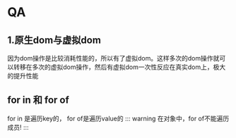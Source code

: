 # QA
## 1.原生dom与虚拟dom
因为dom操作是比较消耗性能的，所以有了虚拟dom。这样多次的dom操作就可以转移在多次的虚拟dom操作，然后有虚拟dom一次性反应在真实dom上，极大的提升性能

## for in 和 for of
for in 是遍历key的，
for of是遍历value的
::: warning
在对象中，for of不能遍历成员!
:::